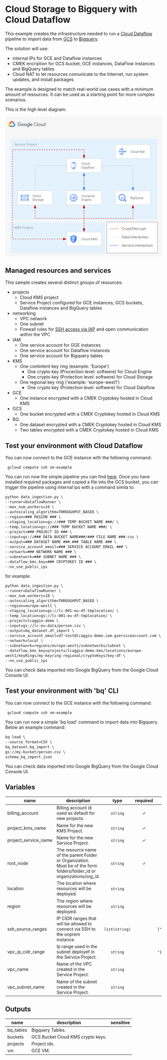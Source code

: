 # Cloud Storage to Bigquery with Cloud Dataflow

This example creates the infrastructure needed to run a [Cloud Dataflow](https://cloud.google.com/dataflow) pipeline to import data from [GCS](https://cloud.google.com/storage) to [Bigquery](https://cloud.google.com/bigquery).

The solution will use:
 - internal IPs for GCE and Dataflow instances
 - CMEK encription for GCS bucket, GCE instances, DataFlow instances and BigQuery tables
 - Cloud NAT to let resources comunicate to the Internet, run system updates, and install packages
 
The example is designed to match real-world use cases with a minimum amount of resources. It can be used as a starting point for more complex scenarios.

This is the high level diagram:

![GCS to Biquery High-level diagram](diagram.png "GCS to Biquery High-level diagram")

## Managed resources and services

This sample creates several distinct groups of resources:

- projects
  - Cloud KMS project
  - Service Project configured for GCE instances, GCS buckets, Dataflow instances and BigQuery tables
- networking
  - VPC network
  - One subnet
  - Firewall rules for [SSH access via IAP](https://cloud.google.com/iap/docs/using-tcp-forwarding) and open communication within the VPC
- IAM
  - One service account for GGE instances
  - One service account for Dataflow instances
  - One service account for Bigquery tables
- KMS
  - One contintent key ring (example: 'Europe')
    - One crypto key (Procection level: softwere) for Cloud Engine
    - One crypto key (Protection level: softwere) for Cloud Storage
  - One regional key ring ('example: 'europe-west1')
    - One crypto key (Protection level: softwere) for Cloud Dataflow
- GCE
  - One instance encrypted with a CMEK Cryptokey hosted in Cloud KMS
- GCS
  - One bucket encrypted with a CMEK Cryptokey hosted in Cloud KMS
- BQ
  - One dataset encrypted with a CMEK Cryptokey hosted in Cloud KMS
  - Two tables encrypted with a CMEK Cryptokey hosted in Cloud KMS

## Test your environment with Cloud Dataflow
You can now connect to the GCE instance with the following command:

```hcl
 gcloud compute ssh vm-example
```

You can run now the simple pipeline you can find [here](./script/data_ingestion/). Once you have installed required packages and copied a file into the GCS bucket, you can trigger the pipeline using internal ips with a command simila to:

```hcl
python data_ingestion.py \
--runner=DataflowRunner \
--max_num_workers=10 \
--autoscaling_algorithm=THROUGHPUT_BASED \
--region=### REGION ### \
--staging_location=gs://### TEMP BUCKET NAME ###/ \
--temp_location=gs://### TEMP BUCKET NAME ###/ \
--project=### PROJECT ID ### \
--input=gs://### DATA BUCKET NAME###/### FILE NAME ###.csv \
--output=### DATASET NAME ###.### TABLE NAME ### \
--service_account_email=### SERVICE ACCOUNT EMAIL ### \
--network=### NETWORK NAME ### \
--subnetwork=### SUBNET NAME ### \
--dataflow_kms_key=### CRYPTOKEY ID ### \
--no_use_public_ips
```

for example:

```hcl
python data_ingestion.py \
--runner=DataflowRunner \
--max_num_workers=10 \
--autoscaling_algorithm=THROUGHPUT_BASED \
--region=europe-west1 \
--staging_location=gs://lc-001-eu-df-tmplocation/ \
--temp_location=gs://lc-001-eu-df-tmplocation/ \
--project=lcaggio-demo \
--input=gs://lc-eu-data/person.csv \
--output=bq_dataset.df_import \
--service_account_email=df-test@lcaggio-demo.iam.gserviceaccount.com \
--network=local \
--subnetwork=regions/europe-west1/subnetworks/subnet \
--dataflow_kms_key=projects/lcaggio-demo-kms/locations/europe-west1/keyRings/my-keyring-regional/cryptoKeys/key-df \
--no_use_public_ips
```

You can check data imported into Google BigQuery from the Google Cloud Console UI.

## Test your environment with 'bq' CLI
You can now connect to the GCE instance with the following command:

```hcl
 gcloud compute ssh vm-example
```

You can run now a simple 'bq load' command to import data into Bigquery. Below an example command:

```hcl
bq load \
--source_format=CSV \
bq_dataset.bq_import \
gs://my-bucket/person.csv \
schema_bq_import.json
```

You can check data imported into Google BigQuery from the Google Cloud Console UI.

<!-- BEGIN TFDOC -->

## Variables

| name | description | type | required | default |
|---|---|:---:|:---:|:---:|
| billing_account | Billing account id used as default for new projects. | <code>string</code> | ✓ |  |
| project_kms_name | Name for the new KMS Project. | <code>string</code> | ✓ |  |
| project_service_name | Name for the new Service Project. | <code>string</code> | ✓ |  |
| root_node | The resource name of the parent Folder or Organization. Must be of the form folders/folder_id or organizations/org_id. | <code>string</code> | ✓ |  |
| location | The location where resources will be deployed. | <code>string</code> |  | <code>&#34;europe&#34;</code> |
| region | The region where resources will be deployed. | <code>string</code> |  | <code>&#34;europe-west1&#34;</code> |
| ssh_source_ranges | IP CIDR ranges that will be allowed to connect via SSH to the onprem instance. | <code>list&#40;string&#41;</code> |  | <code>&#91;&#34;0.0.0.0&#47;0&#34;&#93;</code> |
| vpc_ip_cidr_range | Ip range used in the subnet deployef in the Service Project. | <code>string</code> |  | <code>&#34;10.0.0.0&#47;20&#34;</code> |
| vpc_name | Name of the VPC created in the Service Project. | <code>string</code> |  | <code>&#34;local&#34;</code> |
| vpc_subnet_name | Name of the subnet created in the Service Project. | <code>string</code> |  | <code>&#34;subnet&#34;</code> |

## Outputs

| name | description | sensitive |
|---|---|:---:|
| bq_tables | Bigquery Tables. |  |
| buckets | GCS Bucket Cloud KMS crypto keys. |  |
| projects | Project ids. |  |
| vm | GCE VM. |  |


<!-- END TFDOC -->
